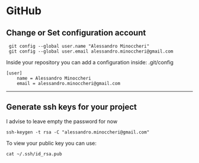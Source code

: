 # GitHub

## Change or Set configuration account

```
 git config --global user.name "Alessandro Minoccheri"
 git config --global user.email alessandro.minoccheri@gmail.com
```

Inside your repository you can add a configuration inside: .git/config
```
[user]
	name = Alessandro Minoccheri
	email = alessandro.minoccheri@gmail.com
```

----

## Generate ssh keys for your project
I advise to leave empty the password for now
```
ssh-keygen -t rsa -C "alessandro.minoccheri@gmail.com"
```

To view your public key you can use:
```
cat ~/.ssh/id_rsa.pub
```
